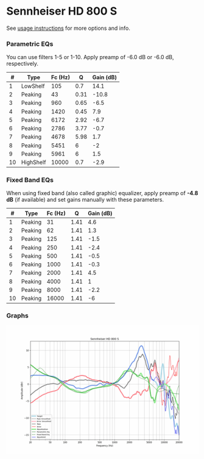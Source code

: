 # Sennheiser HD 800 S
See [usage instructions](https://github.com/jaakkopasanen/AutoEq#usage) for more options and info.

### Parametric EQs
You can use filters 1-5 or 1-10. Apply preamp of -6.0 dB or -6.0 dB, respectively.

|   # | Type      |   Fc (Hz) |    Q |   Gain (dB) |
|-----|-----------|-----------|------|-------------|
|   1 | LowShelf  |       105 | 0.7  |        14.1 |
|   2 | Peaking   |        43 | 0.31 |       -10.8 |
|   3 | Peaking   |       960 | 0.65 |        -6.5 |
|   4 | Peaking   |      1420 | 0.45 |         7.9 |
|   5 | Peaking   |      6172 | 2.92 |        -6.7 |
|   6 | Peaking   |      2786 | 3.77 |        -0.7 |
|   7 | Peaking   |      4678 | 5.98 |         1.7 |
|   8 | Peaking   |      5451 | 6    |        -2   |
|   9 | Peaking   |      5961 | 6    |         1.5 |
|  10 | HighShelf |     10000 | 0.7  |        -2.9 |

### Fixed Band EQs
When using fixed band (also called graphic) equalizer, apply preamp of **-4.8 dB** (if available) and set gains manually with these parameters.

|   # | Type    |   Fc (Hz) |    Q |   Gain (dB) |
|-----|---------|-----------|------|-------------|
|   1 | Peaking |        31 | 1.41 |         4.6 |
|   2 | Peaking |        62 | 1.41 |         1.3 |
|   3 | Peaking |       125 | 1.41 |        -1.5 |
|   4 | Peaking |       250 | 1.41 |        -2.4 |
|   5 | Peaking |       500 | 1.41 |        -0.5 |
|   6 | Peaking |      1000 | 1.41 |        -0.3 |
|   7 | Peaking |      2000 | 1.41 |         4.5 |
|   8 | Peaking |      4000 | 1.41 |         1   |
|   9 | Peaking |      8000 | 1.41 |        -2.2 |
|  10 | Peaking |     16000 | 1.41 |        -6   |

### Graphs
![](./Sennheiser%20HD%20800%20S.png)
